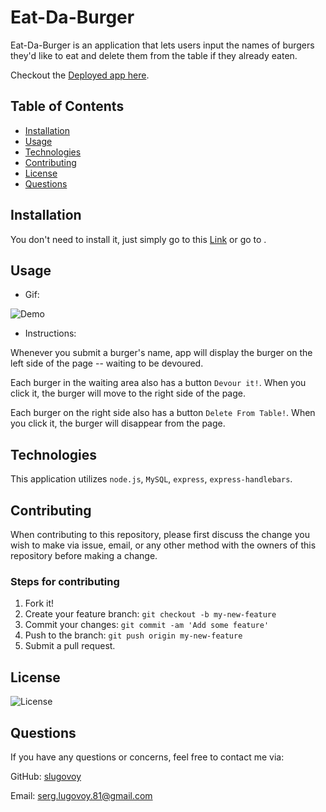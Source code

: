 # Eat-Da-Burger


Eat-Da-Burger is an application  that lets users input the names of burgers they'd like to eat and delete them from the table if they already eaten. 

Checkout the [Deployed app here]().

## Table of Contents
* [Installation](#installation)
* [Usage](#usage)
* [Technologies](#technologies)
* [Contributing](#contributing)
* [License](#license)
* [Questions](#questions)

## Installation

You don't need to install it, just simply go to this [Link]() or go to .


## Usage

* Gif:

![Demo](./public/assets/images/burgerDemo.gif)


* Instructions:

Whenever you submit a burger's name, app will display the burger on the left side of the page -- waiting to be devoured.

Each burger in the waiting area also has a button `Devour it!`. When you click it, the burger will move to the right side of the page.

Each burger on the right side also has a button `Delete From Table!`. When you click it, the burger will disappear from the page.

## Technologies

This application utilizes `node.js`, `MySQL`, `express`, `express-handlebars`.


## Contributing

When contributing to this repository, please first discuss the change you wish to make via issue, email, or any other method with the owners of this repository before making a change.

### Steps for contributing
1. Fork it!
2. Create your feature branch: `git checkout -b my-new-feature`
3. Commit your changes: `git commit -am 'Add some feature'`
4. Push to the branch: `git push origin my-new-feature`
5. Submit a pull request.


## License


![License](https://img.shields.io/badge/License-MIT-blue)


## Questions

If you have any questions or concerns, feel free to contact me via:

GitHub: [slugovoy](https://github.com/slugovoy)

Email: serg.lugovoy.81@gmail.com